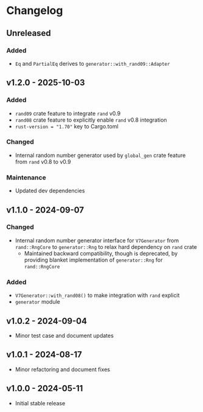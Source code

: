 # Changelog

## Unreleased

### Added

- `Eq` and `PartialEq` derives to `generator::with_rand09::Adapter`

## v1.2.0 - 2025-10-03

### Added

- `rand09` crate feature to integrate `rand` v0.9
- `rand08` crate feature to explicitly enable `rand` v0.8 integration
- `rust-version = "1.70"` key to Cargo.toml

### Changed

- Internal random number generator used by `global_gen` crate feature from
  `rand` v0.8 to v0.9

### Maintenance

- Updated dev dependencies

## v1.1.0 - 2024-09-07

### Changed

- Internal random number generator interface for `V7Generator` from
  `rand::RngCore` to `generator::Rng` to relax hard dependency on `rand` crate
  - Maintained backward compatibility, though is deprecated, by providing
    blanket implementation of `generator::Rng` for `rand::RngCore`

### Added

- `V7Generator::with_rand08()` to make integration with `rand` explicit
- `generator` module

## v1.0.2 - 2024-09-04

- Minor test case and document updates

## v1.0.1 - 2024-08-17

- Minor refactoring and document fixes

## v1.0.0 - 2024-05-11

- Initial stable release
